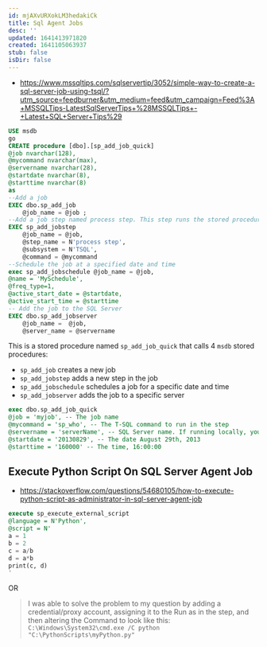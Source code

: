 ```yaml
---
id: mjAXvURXokLM3hedakiCk
title: Sql Agent Jobs
desc: ''
updated: 1641413971820
created: 1641105063937
stub: false
isDir: false
---
```


- <https://www.mssqltips.com/sqlservertip/3052/simple-way-to-create-a-sql-server-job-using-tsql/?utm_source=feedburner&utm_medium=feed&utm_campaign=Feed%3A+MSSQLTips-LatestSqlServerTips+%28MSSQLTips+-+Latest+SQL+Server+Tips%29>

```sql
USE msdb
go
CREATE procedure [dbo].[sp_add_job_quick] 
@job nvarchar(128),
@mycommand nvarchar(max), 
@servername nvarchar(28),
@startdate nvarchar(8),
@starttime nvarchar(8)
as
--Add a job
EXEC dbo.sp_add_job
    @job_name = @job ;
--Add a job step named process step. This step runs the stored procedure
EXEC sp_add_jobstep
    @job_name = @job,
    @step_name = N'process step',
    @subsystem = N'TSQL',
    @command = @mycommand
--Schedule the job at a specified date and time
exec sp_add_jobschedule @job_name = @job,
@name = 'MySchedule',
@freq_type=1,
@active_start_date = @startdate,
@active_start_time = @starttime
-- Add the job to the SQL Server 
EXEC dbo.sp_add_jobserver
    @job_name =  @job,
    @server_name = @servername
```

This is a stored procedure named `sp_add_job_quick` that calls 4 `msdb` stored procedures:

- `sp_add_job` creates a new job
- `sp_add_jobstep` adds a new step in the job
- `sp_add_jobschedule` schedules a job for a specific date and time
- `sp_add_jobserver` adds the job to a specific server

```sql
exec dbo.sp_add_job_quick 
@job = 'myjob', -- The job name
@mycommand = 'sp_who', -- The T-SQL command to run in the step
@servername = 'serverName', -- SQL Server name. If running locally, you can use @servername=@@Servername
@startdate = '20130829', -- The date August 29th, 2013
@starttime = '160000' -- The time, 16:00:00
```

## Execute Python Script On SQL Server Agent Job

- <https://stackoverflow.com/questions/54680105/how-to-execute-python-script-as-administrator-in-sql-server-agent-job>

```sql
execute sp_execute_external_script 
@language = N'Python', 
@script = N'
a = 1
b = 2
c = a/b
d = a*b
print(c, d)
'
```

OR

> I was able to solve the problem to my question by adding a credential/proxy account, assigning it to the Run as in the step, and then altering the Command to look like this:
> <br>
> `C:\Windows\System32\cmd.exe /C python "C:\PythonScripts\myPython.py"`
